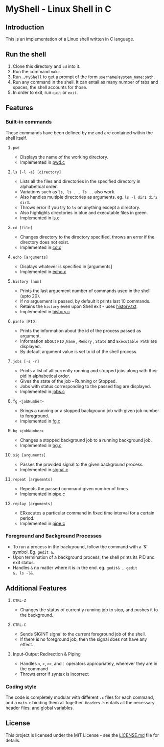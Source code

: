 # MyShell - Linux Shell in C

## Introduction

This is an implementation of a Linux shell written in C language.


## Run the shell

1. Clone this directory and `cd` into it.
2. Run the command `make`.
3. Run `./MyShell` to get a prompt of the form `username@system_name:path`.
4. Run any command in the shell. It can entail as many number of tabs and spaces, the shell accounts for those.
5. In order to exit, run `quit` or `exit`.

## Features

### Built-in commands

These commands have been defined by me and are contained within the shell itself.

1. `pwd`
    
    - Displays the name of the working directory.
    - Implemented in [pwd.c](pwd.c)

2. `ls [-l -a] [directory]`
    
    - Lists all the files and directories in the specified directory in alphabetical order.
    - Variations such as `ls, ls . , ls ..` also work.
    - Also handles multiple directories as arguments. eg. `ls -l dir1 dir2 dir3`.
    - Throws error if you try to `ls` on anything except a directory. 
    - Also highlights directories in blue and executable files in green.
    - Implemented in [ls.c](ls.c)

3. `cd [file]`
    
    - Changes directory to the directory specified, throws an error if the directory does not exist.
    - Implemented in [cd.c](cd.c)

4. `echo [arguments]`
    
    - Displays whatever is specified in [arguments]
    - Implemented in [echo.c](echo.c)

5. `history [num]`

    - Prints the last arguement number of commands used in the shell (upto 20).
    - If no arguement is passed, by default it prints last 10 commands.
    -  Retains the `history` even upon Shell exit - uses [history.txt](history.text).
    - Implemented in [history.c](history.c)

6.  `pinfo [PID]`
   
       - Prints the information about the id of the process passed as argument.
       - Information about `PID` ,`Name` , `Memory` , `State` and `Executable Path` are displayed.
       - By default argument value is set to id of the shell process.

7.  `jobs [-s -r]`

    - Prints a list of all currently running and stopped jobs along with their pid in alphabetical order.
    - Gives the state of the job – Running or Stopped.
    - Jobs with status corresponding to the passed flag are displayed.
    - Implemented in [jobs.c](jobs.c)

8. `fg <jobNumber>`
    
    - Brings a running or a stopped background job with given job number to foreground.
    - Implemented in [fg.c](fg.c)

9.  `bg <jobNumber>`

    - Changes a stopped background job to a running background job.
    - Implemented in [bg.c](bg.c)
  
10. `sig [arguments]`
    
    - Passes the provided signal to the given background process.
    - Implemented in [signal.c](signal.c)
  
11. `repeat [arguemnts]`
    - Repeats the passed command given number of times.
    - Implemented in [pipe.c](pipe.c)
  
12. `replay [arguments]`
    - ERxecutes a particular command in fixed time interval for a certain period.
    - Implemented in [pipe.c](pipe.c)

### Foreground and Background Processes

- To run a process in the background, follow the command with a '&' symbol. Eg. `gedit &`.
- Upon termination of a background process, the shell prints its PID and exit status.
- Handles `&` no matter where it is in the end. eg. `gedit& , gedit         &, ls -l&`.

## Additional Features

1. `CTRL-Z`

    - Changes the status of currently running job to stop, and pushes it to the background.

2. `CTRL-C`

    - Sends SIGINT signal to the current foreground job of the shell​.
    - If there is no foreground job, then the signal does not have any effect.


3. Input-Output Redirection & Piping

    - Handles `<`, `>`, `>>`, and `|` operators appropriately, wherever they are in the command
    - Throws error if syntax is incorrect


### Coding style

The code is completely modular with different `.c` files for each command, and a `main.c` binding them all together. `Headers.h` entails all the necessary header files, and global variables. 


## License

This project is licensed under the MIT License - see the [LICENSE.md](LICENSE) file for details.
